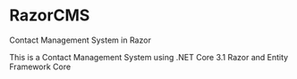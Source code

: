 # RazorCMS
Contact Management System in Razor

This is a Contact Management System using .NET Core 3.1 Razor and Entity Framework Core
